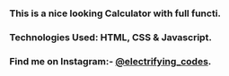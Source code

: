 ### This is a nice looking Calculator with full functi.

### Technologies Used: HTML, CSS & Javascript.

### Find me on Instagram:- [@electrifying_codes][Instagram].

[Instagram]: https://www.instagram.com/electrifying_codes